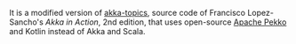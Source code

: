 It is a modified version of [akka-topics](https://github.com/franciscolopezsancho/akka-topics),
source code of Francisco Lopez-Sancho's *Akka in Action*, 2nd edition,
that uses open-source [Apache Pekko](https://pekko.apache.org/) and Kotlin instead of Akka and Scala.